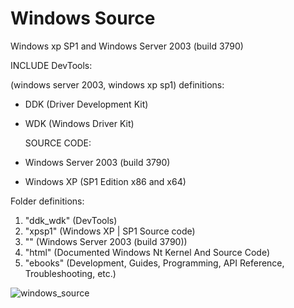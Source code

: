 # Windows Source

Windows xp SP1 and Windows Server 2003 (build 3790)

INCLUDE DevTools:

(windows server 2003, windows xp sp1) definitions:
- DDK (Driver Development Kit)
- WDK (Windows Driver Kit)
  
  SOURCE CODE:
- Windows Server 2003 (build 3790)
- Windows XP (SP1 Edition x86 and x64)

Folder definitions:

1. "ddk_wdk" (DevTools)
2. "xpsp1" (Windows XP | SP1 Source code)
3. "" (Windows Server 2003 (build 3790))
4. "html" (Documented Windows Nt Kernel And Source Code)
5. "ebooks" (Development, Guides, Programming, API Reference, Troubleshooting, etc.)

![windows_source](https://github.com/user-attachments/assets/227d5159-18de-4c29-898f-1f7005e305c5)
